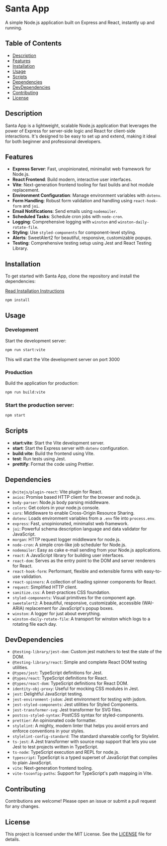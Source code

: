 # Santa App

A simple Node.js application built on Express and React, instantly up and running.

## Table of Contents

- [Description](#description)
- [Features](#features)
- [Installation](#installation)
- [Usage](#usage)
- [Scripts](#scripts)
- [Dependencies](#dependencies)
- [DevDependencies](#devdependencies)
- [Contributing](#contributing)
- [License](#license)

## Description

Santa App is a lightweight, scalable Node.js application that leverages the power of Express for server-side logic and React for client-side interactions. It's designed to be easy to set up and extend, making it ideal for both beginner and professional developers.

## Features

- **Express Server**: Fast, unopinionated, minimalist web framework for Node.js.
- **React Frontend**: Build modern, interactive user interfaces.
- **Vite**: Next-generation frontend tooling for fast builds and hot module replacement.
- **Environment Configuration**: Manage environment variables with `dotenv`.
- **Form Handling**: Robust form validation and handling using `react-hook-form` and `joi`.
- **Email Notifications**: Send emails using `nodemailer`.
- **Scheduled Tasks**: Schedule cron jobs with `node-cron`.
- **Logging**: Comprehensive logging with `winston` and `winston-daily-rotate-file`.
- **Styling**: Use `styled-components` for component-level styling.
- **Alerts**: SweetAlert2 for beautiful, responsive, customizable popups.
- **Testing**: Comprehensive testing setup using Jest and React Testing Library.

## Installation

To get started with Santa App, clone the repository and install the dependencies:

[Read Installation Instructions](/docs/requirements/README.md)
```bash
npm install
```

## Usage

### Development

Start the development server:

```bash
npm run start:vite
```

This will start the Vite development server on port 3000

### Production

Build the application for production:

```bash
npm run build:vite
```

### Start the production server:

```bash
npm start
```

## Scripts

- **start:vite**: Start the Vite development server.
- **start**: Start the Express server with `dotenv` configuration.
- **build:vite**: Build the frontend using Vite.
- **test**: Run tests using Jest.
- **prettify**: Format the code using Prettier.

## Dependencies

- `@vitejs/plugin-react`: Vite plugin for React.
- `axios`: Promise based HTTP client for the browser and node.js.
- `body-parser`: Node.js body parsing middleware.
- `colors`: Get colors in your node.js console.
- `cors`: Middleware to enable Cross-Origin Resource Sharing.
- `dotenv`: Loads environment variables from a `.env` file into `process.env`.
- `express`: Fast, unopinionated, minimalist web framework.
- `joi`: Powerful schema description language and data validator for JavaScript.
- `morgan`: HTTP request logger middleware for node.js.
- `node-cron`: A simple cron-like job scheduler for Node.js.
- `nodemailer`: Easy as cake e-mail sending from your Node.js applications.
- `react`: A JavaScript library for building user interfaces.
- `react-dom`: Serves as the entry point to the DOM and server renderers for React.
- `react-hook-form`: Performant, flexible and extensible forms with easy-to-use validation.
- `react-spinners`: A collection of loading spinner components for React.
- `request`: Simplified HTTP client.
- `sanitize.css`: A best-practices CSS foundation.
- `styled-components`: Visual primitives for the component age.
- `sweetalert2`: A beautiful, responsive, customizable, accessible (WAI-ARIA) replacement for JavaScript's popup boxes.
- `winston`: A logger for just about everything.
- `winston-daily-rotate-file`: A transport for winston which logs to a rotating file each day.

## DevDependencies

- `@testing-library/jest-dom`: Custom jest matchers to test the state of the DOM.
- `@testing-library/react`: Simple and complete React DOM testing utilities.
- `@types/jest`: TypeScript definitions for Jest.
- `@types/react`: TypeScript definitions for React.
- `@types/react-dom`: TypeScript definitions for React DOM.
- `identity-obj-proxy`: Useful for mocking CSS modules in Jest.
- `jest`: Delightful JavaScript testing.
- `jest-environment-jsdom`: Jest environment for testing with jsdom.
- `jest-styled-components`: Jest utilities for Styled Components.
- `jest-transformer-svg`: Jest transformer for SVG files.
- `postcss-styled-syntax`: PostCSS syntax for styled-components.
- `prettier`: An opinionated code formatter.
- `stylelint`: A mighty, modern linter that helps you avoid errors and enforce conventions in your styles.
- `stylelint-config-standard`: The standard shareable config for Stylelint.
- `ts-jest`: A Jest transformer with source map support that lets you use Jest to test projects written in TypeScript.
- `ts-node`: TypeScript execution and REPL for node.js.
- `typescript`: TypeScript is a typed superset of JavaScript that compiles to plain JavaScript.
- `vite`: Next-generation frontend tooling.
- `vite-tsconfig-paths`: Support for TypeScript's path mapping in Vite.

## Contributing

Contributions are welcome! Please open an issue or submit a pull request for any changes.

## License

This project is licensed under the MIT License. See the [LICENSE](LICENSE) file for details.
